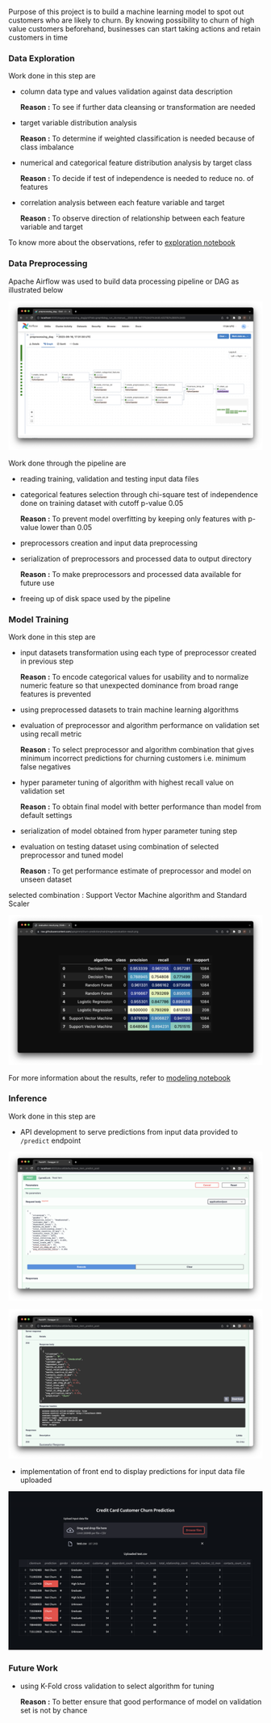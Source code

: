Purpose of this project is to build a machine learning model to spot out customers who are likely to churn. By knowing possibility to churn of high value customers beforehand, businesses can start taking actions and retain customers in time

### **Data Exploration**

Work done in this step are

- column data type and values validation against data description
    
    **Reason :** To see if further data cleansing or transformation are needed
    
- target variable distribution analysis
    
    **Reason :** To determine if weighted classification is needed because of class imbalance
    
- numerical and categorical feature distribution analysis by target class
    
    **Reason :** To decide if test of independence is needed to reduce no. of features 
    
- correlation analysis between each feature variable and target
    
    **Reason :** To observe direction of relationship between each feature variable and target
    

To know more about the observations, refer to [exploration notebook](https://github.com/ppkgtmm/churn-prediction/blob/main/notebooks/exploration.ipynb) 

### **Data Preprocessing**

Apache Airflow was used to build data processing pipeline or DAG as illustrated below

![dag-diagram](./imgs/churn/dag-diagram.png)

Work done through the pipeline are

- reading training, validation and testing input data files
- categorical features selection through chi-square test of independence done on training dataset with cutoff p-value 0.05
    
    **Reason :** To prevent model overfitting by keeping only features with p-value lower than 0.05
    
- preprocessors creation and input data preprocessing
- serialization of preprocessors and processed data to output directory
    
    **Reason :** To make preprocessors and processed data available for future use
    
- freeing up of disk space used by the pipeline

### **Model Training**

Work done in this step are

- input datasets transformation using each type of preprocessor created in previous step
    
    **Reason :** To encode categorical values for usability and to normalize numeric feature so that unexpected dominance from broad range features is prevented
    
- using preprocessed datasets to train machine learning algorithms
- evaluation of preprocessor and algorithm performance on validation set using recall metric
    
    **Reason :** To select preprocessor and algorithm combination that gives minimum incorrect predictions for churning customers i.e. minimum false negatives
    
- hyper parameter tuning of algorithm with highest recall value on validation set
    
    **Reason :** To obtain final model with better performance than model from default settings
    
- serialization of model obtained from hyper parameter tuning step
- evaluation on testing dataset using combination of selected preprocessor and tuned model
    
    **Reason :** To get performance estimate of preprocessor and model on unseen dataset
    

selected combination : Support Vector Machine algorithm and Standard Scaler

![evaluation-result](./imgs/churn/evaluation-result.png)

For more information about the results, refer to [modeling notebook](https://github.com/ppkgtmm/hello-hello/blob/main/notebooks/modeling.ipynb)

### **Inference**

Work done in this step are

- API development to serve predictions from input data provided to `/predict` endpoint

![api-input.png](./imgs/churn/api-input.png)

![api-output.png](./imgs/churn/api-output.png)

- implementation of front end to display predictions for input data file uploaded

![front-end.png](./imgs/churn/front-end.png)

### **Future Work**

- using K-Fold cross validation to select algorithm for tuning
    
    **Reason :** To better ensure that good performance of model on validation set is not by chance
